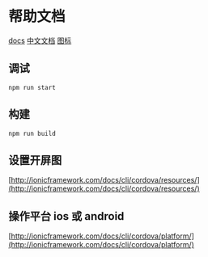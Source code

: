 # 帮助文档

[docs](http://ionicframework.com/docs/v1/overview/)
[中文文档](http://www.ionic.wang/js_doc-index-id-21.html)
[图标](http://ionicons.com/)

## 调试

```
npm run start
```

## 构建

```
npm run build
```

## 设置开屏图

[http://ionicframework.com/docs/cli/cordova/resources/](http://ionicframework.com/docs/cli/cordova/resources/)


## 操作平台 ios 或 android

[http://ionicframework.com/docs/cli/cordova/platform/](http://ionicframework.com/docs/cli/cordova/platform/)
